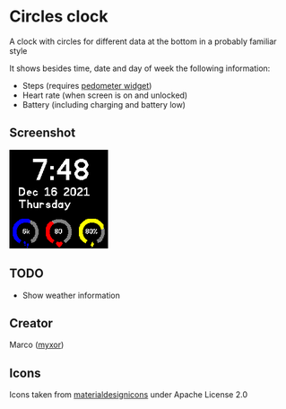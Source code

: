 # Circles clock

A clock with circles for different data at the bottom in a probably familiar style

It shows besides time, date and day of week the following information:

- Steps (requires [pedometer widget](https://banglejs.com/apps/#pedometer))
- Heart rate (when screen is on and unlocked)
- Battery (including charging and battery low)

## Screenshot

![Screenshot](screenshot.png)

## TODO

- Show weather information

## Creator

Marco ([myxor](https://github.com/myxor))

## Icons

Icons taken from [materialdesignicons](https://materialdesignicons.com) under Apache License 2.0
